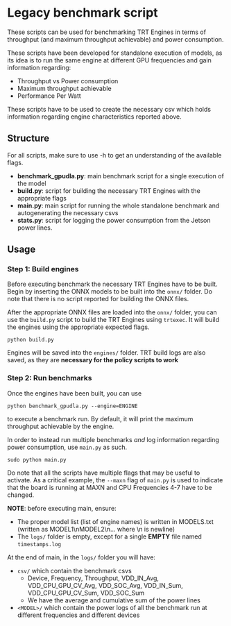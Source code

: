# Legacy benchmark script

These scripts can be used for benchmarking TRT Engines in terms of throughput (and maximum throughput achievable) and power consumption.

These scripts have been developed for standalone execution of models, as its idea is to run the same engine at different GPU frequencies and gain information regarding:
- Throughput vs Power consumption
- Maximum throughput achievable
- Performance Per Watt

These scripts have to be used to create the necessary csv which holds information regarding engine characteristics reported above.

## Structure

For all scripts, make sure to use -h to get an understanding of the available flags.

- **benchmark_gpudla.py**: main benchmark script for a single execution of the model
- **build.py**: script for building the necessary TRT Engines with the appropriate flags
- **main.py**: main script for running the whole standalone benchmark and autogenerating the necessary csvs
- **stats.py**: script for logging the power consumption from the Jetson power lines.

## Usage

### Step 1: Build engines

Before executing benchmark the necessary TRT Engines have to be built. Begin by inserting the ONNX models to be built into the `onnx/` folder. Do note that there is no script reported for building the ONNX files.

After the appropriate ONNX files are loaded into the `onnx/` folder, you can use the `build.py` script to build the TRT Engines using `trtexec`. It will build the engines using the appropriate expected flags.

```
python build.py
```

Engines will be saved into the `engines/` folder. TRT build logs are also saved, as they are **necessary for the policy scripts to work**

### Step 2: Run benchmarks

Once the engines have been built, you can use

```
python benchmark_gpudla.py --engine=ENGINE
```

to execute a benchmark run. By default, it will print the maximum throughput achievable by the engine.

In order to instead run multiple benchmarks *and* log information regarding power consumption, use `main.py` as such.

```
sudo python main.py
```

Do note that all the scripts have multiple flags that may be useful to activate. As a critical example, the ```--maxn``` flag of `main.py` is used to indicate that the board is running at MAXN and CPU Frequencies 4-7 have to be changed.

**NOTE**: before executing main, ensure:
- The proper model list (list of engine names) is written in MODELS.txt (written as MODEL1\nMODEL2\n... where \n is newline)
- The `logs/` folder is empty, except for a single **EMPTY** file named `timestamps.log`

At the end of main, in the `logs/` folder you will have:
- `csv/` which contain the benchmark csvs
    - Device, Frequency, Throughput, VDD_IN_Avg, VDD_CPU_GPU_CV_Avg, VDD_SOC_Avg, VDD_IN_Sum, VDD_CPU_GPU_CV_Sum, VDD_SOC_Sum
    - We have the average and cumulative sum of the power lines
- `<MODEL>/` which contain the power logs of all the benchmark run at different frequencies and different devices
